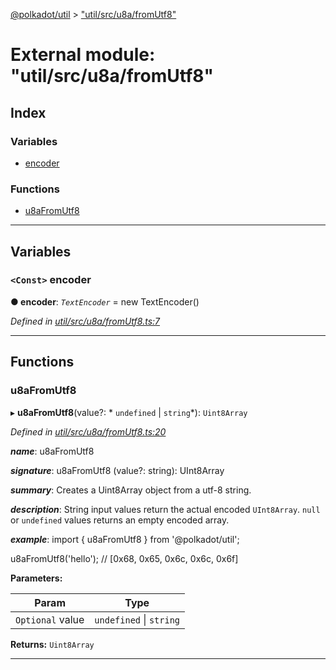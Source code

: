 [@polkadot/util](../README.md) > ["util/src/u8a/fromUtf8"](../modules/_util_src_u8a_fromutf8_.md)

# External module: "util/src/u8a/fromUtf8"

## Index

### Variables

* [encoder](_util_src_u8a_fromutf8_.md#encoder)

### Functions

* [u8aFromUtf8](_util_src_u8a_fromutf8_.md#u8afromutf8)

---

## Variables

<a id="encoder"></a>

### `<Const>` encoder

**● encoder**: *`TextEncoder`* =  new TextEncoder()

*Defined in [util/src/u8a/fromUtf8.ts:7](https://github.com/polkadot-js/util/blob/7550b44/packages/util/src/u8a/fromUtf8.ts#L7)*

___

## Functions

<a id="u8afromutf8"></a>

###  u8aFromUtf8

▸ **u8aFromUtf8**(value?: * `undefined` &#124; `string`*): `Uint8Array`

*Defined in [util/src/u8a/fromUtf8.ts:20](https://github.com/polkadot-js/util/blob/7550b44/packages/util/src/u8a/fromUtf8.ts#L20)*

*__name__*: u8aFromUtf8

*__signature__*: u8aFromUtf8 (value?: string): UInt8Array

*__summary__*: Creates a Uint8Array object from a utf-8 string.

*__description__*: String input values return the actual encoded `UInt8Array`. `null` or `undefined` values returns an empty encoded array.

*__example__*: import { u8aFromUtf8 } from '@polkadot/util';

u8aFromUtf8('hello'); // \[0x68, 0x65, 0x6c, 0x6c, 0x6f\]

**Parameters:**

| Param | Type |
| ------ | ------ |
| `Optional` value |  `undefined` &#124; `string`|

**Returns:** `Uint8Array`

___

